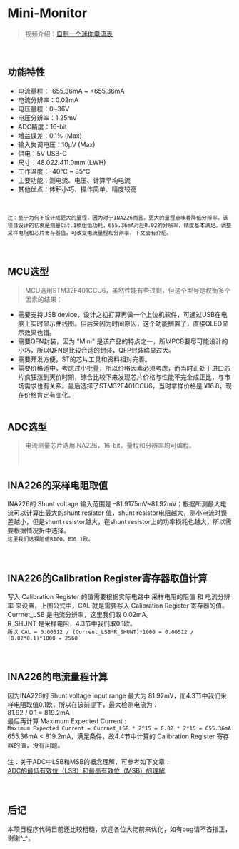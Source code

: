 # Mini-Monitor

> 视频介绍：[自制一个迷你电流表](https://www.bilibili.com/video/BV1RD4y1r7Lr/?spm_id_from=333.999.0.0&vd_source=f48d85f7ac2dd03394a7e2311b7bbc09)
<br>

## 功能特性
* 电流量程：-655.36mA ~ +655.36mA  
* 电流分辨率：0.02mA  
* 电压量程：0~36V  
* 电压分辨率：1.25mV  
* ADC精度：16-bit  
* 增益误差：0.1% (Max)  
* 输入失调电压：10μV (Max)  
* 供电：5V USB-C  
* 尺寸：48.0*22.4*11.0mm (LWH)  
* 工作温度：-40°C ~ 85°C  
* 主要功能：测电流、电压、计算平均电流  
* 其他优点：体积小巧、操作简单、精度较高
<br>

`注：至于为何不设计成更大的量程，因为对于INA226而言，更大的量程意味着降低分辨率。该项目设计的初衷是测量Cat.1模组低功耗，655.36mA对应0.02的分辨率，精度基本满足。调整采样电阻和芯片寄存器值，可改变电流量程和分辨率，下文会有介绍。`
<br><br><br>


## MCU选型
> MCU选用STM32F401CCU6，虽然性能有些过剩，但这个型号是权衡多个因素的结果：  
* 需要支持USB device，设计之初打算再做一个上位机软件，可通过USB在电脑上实时显示曲线图。但后来因为时间原因，这个功能搁置了，直接OLED显示效果也错。  
* 需要QFN封装，因为 "Mini" 是该产品的特点之一，所以PCB要尽可能设计的小巧，所以QFN是比较合适的封装，QFP封装略显过大。  
* 需要开发方便，ST的芯片工具和资料相对完善。  
* 需要价格适中，考虑过小批量，所以价格因素必须考虑，而当时正处于进口芯片疯狂涨到天价时期，综合比较下来发现芯片价格与性能不完全成正比，与市场需求也有关系。最后选择了STM32F401CCU6，当时拿样价格是 ¥16.8，现在价格肯定有变化。
<br><br>

## ADC选型
> 电流测量芯片选用INA226，16-bit，量程和分辨率均可编程。  
<br><br>

## INA226的采样电阻取值
INA226的 Shunt voltage 输入范围是 –81.9175mV~81.92mV；根据所测最大电流可以计算出最大的shunt resistor 值，shunt resistor电阻越大，测小电流时误差越小，但是shunt resistor越大，在shunt resistor上的功率损耗也越大，所以需要根据情况折中选择。  
`这里我们选择阻值R100，即0.1欧。 `   
<br><br>

## INA226的Calibration Register寄存器取值计算
写入 Calibration Register 的值需要根据实际电路中 采样电阻的阻值 和 电流分辨率 来设置，上图公式中，CAL 就是需要写入 Calibration Register 寄存器的值。  
Currnet_LSB 是电流分辨率，这里我们取 0.02mA。  
R_SHUNT 是采样电阻，4.3节中我们取0.1欧。  
`所以 CAL = 0.00512 / (Current_LSB*R_SHUNT)*1000 = 0.00512 / (0.02*0.1)*1000 = 2560`  
<br><br>

## INA226的电流量程计算
因为INA226的 Shunt voltage input range 最大为 81.92mV，而4.3节中我们采样电阻取值0.1欧，所以在该前提下，最大检测电流为：  
81.92 / 0.1 = 819.2mA  
最后再计算 Maximum Expected Current :  
`Maximum Expected Current = Currnet_LSB * 2^15 = 0.02 * 2*15 = 655.36mA`  
655.36mA < 819.2mA，满足条件，故4.4节中计算的 Calibration Register 寄存器的值，没有问题。
<br><br>
注：关于ADC中LSB和MSB的概念理解，可参考如下文章：  
[ADC的最低有效位（LSB）和最高有效位（MSB）的理解](https://blog.csdn.net/wordwarwordwar/article/details/53208584)  
<br><br>

## 后记
本项目程序代码目前还比较粗糙，欢迎各位大佬前来优化，如有bug请不吝指正，谢谢^_^。
<br><br>

